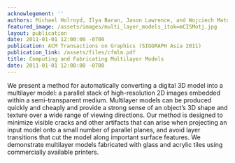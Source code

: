 ```yaml
---
acknowlegement: ''
authors: Michael Holroyd, Ilya Baran, Jason Lawrence, and Wojciech Matusik
featured_image: /assets/images/multi_layer_models_itok=mCISMotj.jpg
layout: publication
date: 2011-01-01 12:00:00 -0700
publication: ACM Transactions on Graphics (SIGGRAPH Asia 2011)
publication_link: /assets/files/cfmlm.pdf
title: Computing and Fabricating Multilayer Models
date: 2011-01-01 12:00:00 -0700
---
```


We present a method for automatically converting a digital 3D model into a multilayer model: a parallel stack of high-resolution 2D images embedded within a semi-transparent medium. Multilayer models can be produced quickly and cheaply and provide a strong sense of an object’s 3D shape and texture over a wide range of viewing directions. Our method is designed to minimize visible cracks and other artifacts that can arise when projecting an input model onto a small number of parallel planes, and avoid layer transitions that cut the model along important surface features. We demonstrate multilayer models fabricated with glass and acrylic tiles using commercially available printers.